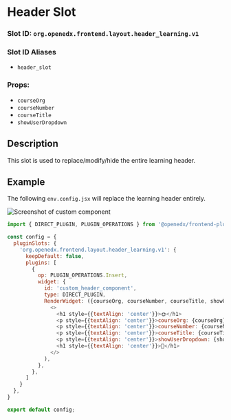 # Header Slot

### Slot ID: `org.openedx.frontend.layout.header_learning.v1`

### Slot ID Aliases
* `header_slot`

### Props:
* `courseOrg`
* `courseNumber`
* `courseTitle`
* `showUserDropdown`

## Description

This slot is used to replace/modify/hide the entire learning header.

## Example

The following `env.config.jsx` will replace the learning header entirely.

![Screenshot of custom component](./images/header_custom_component.png)

```js
import { DIRECT_PLUGIN, PLUGIN_OPERATIONS } from '@openedx/frontend-plugin-framework';

const config = {
  pluginSlots: {
    'org.openedx.frontend.layout.header_learning.v1': {
      keepDefault: false,
      plugins: [
        {
          op: PLUGIN_OPERATIONS.Insert,
          widget: {
            id: 'custom_header_component',
            type: DIRECT_PLUGIN,
            RenderWidget: ({courseOrg, courseNumber, courseTitle, showUserDropdown}) => (
              <>
                <h1 style={{textAlign: 'center'}}>🌞</h1>
                <p style={{textAlign: 'center'}}>courseOrg: {courseOrg}</p>
                <p style={{textAlign: 'center'}}>courseNumber: {courseNumber}</p>
                <p style={{textAlign: 'center'}}>courseTitle: {courseTitle}</p>
                <p style={{textAlign: 'center'}}>showUserDropdown: {showUserDropdown ? '👍' : '👎'}</p>
                <h1 style={{textAlign: 'center'}}>🌚</h1>
              </>
            ),
          },
        },
      ]
    }
  },
}

export default config;
```
